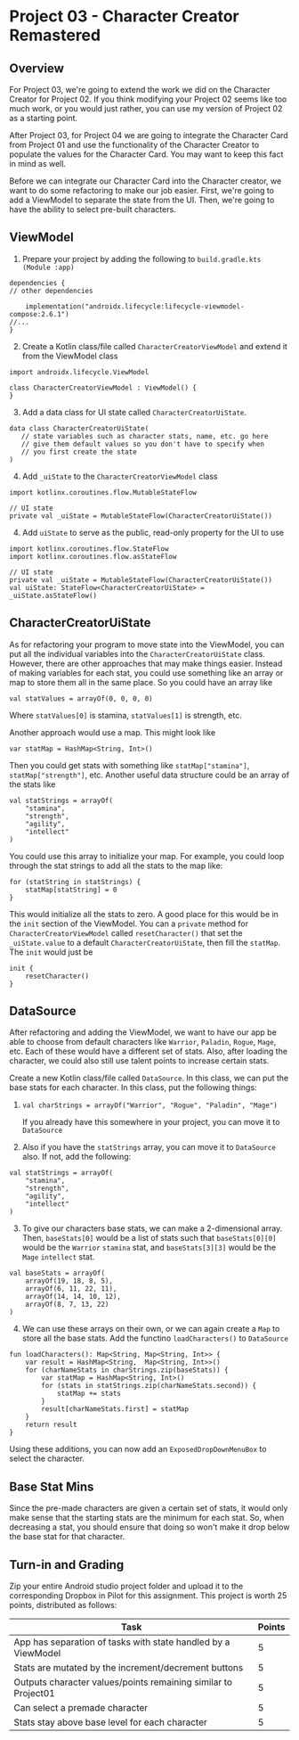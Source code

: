 # Project 03 - Character Creator Remastered

## Overview
For Project 03, we're going to extend the work we did on the Character Creator for Project 02. If you think modifying your Project 02 seems like too much work, or you would just rather, you can use my version of Project 02 as a starting point. 

After Project 03, for Project 04 we are going to integrate the Character Card from Project 01 and use the functionality of the Character Creator to populate the values for the Character Card. You may want to keep this fact in mind as well.

Before we can integrate our Character Card into the Character creator, we want to do some refactoring to make our job easier. First, we're going to add a ViewModel to separate the state from the UI. Then, we're going to have the ability to select pre-built characters.

## ViewModel
1. Prepare your project by adding the following to `build.gradle.kts (Module :app)`
```   
dependencies {
// other dependencies

    implementation("androidx.lifecycle:lifecycle-viewmodel-compose:2.6.1")
//...
}
```
2. Create a Kotlin class/file called `CharacterCreatorViewModel` and extend it from the ViewModel class
```
import androidx.lifecycle.ViewModel

class CharacterCreatorViewModel : ViewModel() {
}
```

3. Add a data class for UI state called `CharacterCreatorUiState`.
```
data class CharacterCreatorUiState(
   // state variables such as character stats, name, etc. go here
   // give them default values so you don't have to specify when 
   // you first create the state
)
```

4. Add `_uiState` to the `CharacterCreatorViewModel` class
```
import kotlinx.coroutines.flow.MutableStateFlow

// UI state
private val _uiState = MutableStateFlow(CharacterCreatorUiState())
```

4. Add `uiState` to serve as the public, read-only property for the UI to use
```
import kotlinx.coroutines.flow.StateFlow
import kotlinx.coroutines.flow.asStateFlow

// UI state
private val _uiState = MutableStateFlow(CharacterCreatorUiState())
val uiState: StateFlow<CharacterCreatorUiState> = _uiState.asStateFlow()
```

## CharacterCreatorUiState
As for refactoring your program to move state into the ViewModel, you can put all the individual variables into the `CharacterCreatorUiState` class. However, there are other approaches that may make things easier. Instead of making variables for each stat, you could use something like an array or map to store them all in the same place. So you could have an array like 
```
val statValues = arrayOf(0, 0, 0, 0)
```
Where `statValues[0]` is stamina, `statValues[1]` is strength, etc. 

Another approach would use a map. This might look like 
```
var statMap = HashMap<String, Int>()
```
Then you could get stats with something like `statMap["stamina"]`, `statMap["strength"]`, etc. Another useful data structure could be an array of the stats like
```
val statStrings = arrayOf(
    "stamina",
    "strength",
    "agility",
    "intellect"
)
```
You could use this array to initialize your map. For example, you could loop through the stat strings to add all the stats to the map like:
```
for (statString in statStrings) {
    statMap[statString] = 0
}
```
This would initialize all the stats to zero. A good place for this would be in the `init` section of the ViewModel. You can a `private` method for `CharacterCreatorViewModel` called `resetCharacter()` that set the `_uiState.value` to a default `CharacterCreatorUiState`, then fill the `statMap`. The `init` would just be 
```
init {
    resetCharacter()
}
```

## DataSource 
After refactoring and adding the ViewModel, we want to have our app be able to choose from default characters like `Warrior`, `Paladin`, `Rogue`, `Mage`, etc. Each of these would have a different set of stats. Also, after loading the character, we could also still use talent points to increase certain stats. 

Create a new Kotlin class/file called `DataSource`. In this class, we can put the base stats for each character. In this class, put the following things:

1. `val charStrings = arrayOf("Warrior", "Rogue", "Paladin", "Mage")`

    If you already have this somewhere in your project, you can move it to `DataSource`

2. Also if you have the `statStrings` array, you can move it to `DataSource` also. If not, add the following:
```
val statStrings = arrayOf(
    "stamina",
    "strength",
    "agility",
    "intellect"
)
```

3. To give our characters base stats, we can make a 2-dimensional array. Then, `baseStats[0]` would be a list of stats such that `baseStats[0][0]` would be the `Warrior` `stamina` stat, and `baseStats[3][3]` would be the `Mage` `intellect` stat.
```
val baseStats = arrayOf(
    arrayOf(19, 18, 8, 5),
    arrayOf(6, 11, 22, 11),
    arrayOf(14, 14, 10, 12),
    arrayOf(8, 7, 13, 22)
)
```

4. We can use these arrays on their own, or we can again create a `Map` to store all the base stats. Add the functino `loadCharacters()` to `DataSource`
```   
fun loadCharacters(): Map<String, Map<String, Int>> {
    var result = HashMap<String,  Map<String, Int>>()
    for (charNameStats in charStrings.zip(baseStats)) {
        var statMap = HashMap<String, Int>()
        for (stats in statStrings.zip(charNameStats.second)) {
            statMap += stats
        }
        result[charNameStats.first] = statMap
    }
    return result
}
```

Using these additions, you can now add an `ExposedDropDownMenuBox` to select the character.

## Base Stat Mins 
Since the pre-made characters are given a certain set of stats, it would only make sense that the starting stats are the minimum for each stat. So, when decreasing a stat, you should ensure that doing so won't make it drop below the base stat for that character.

## Turn-in and Grading
Zip your entire Android studio project folder and upload it to the corresponding Dropbox in Pilot for this assignment. This project is worth 25 points, distributed as follows:

| Task                                                            | Points |
|-----------------------------------------------------------------|-|
| App has separation of tasks with state handled by a ViewModel   | 5 |
| Stats are mutated by the increment/decrement buttons            | 5 |
| Outputs character values/points remaining similar to Project01  | 5 |
| Can select a premade character                                  | 5 |
| Stats stay above base level for each character       | 5 | 


